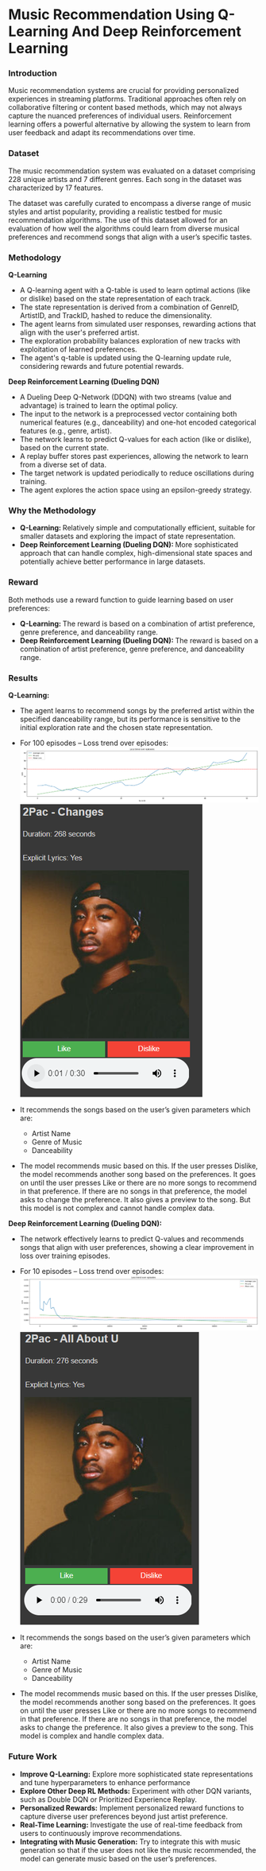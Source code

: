 # Music Recommendation Using Q-Learning And Deep Reinforcement Learning

### Introduction
Music recommendation systems are crucial for providing personalized experiences in streaming platforms. Traditional approaches often rely on collaborative filtering or content based methods, which may not always capture the nuanced preferences of individual users. Reinforcement learning offers a powerful alternative by allowing the system to learn from user feedback and adapt its recommendations over time.

### Dataset
The music recommendation system was evaluated on a dataset comprising 228 unique artists and 7 different genres. Each song in the dataset was characterized by 17 features.

The dataset was carefully curated to encompass a diverse range of music styles and artist popularity, providing a realistic testbed for music recommendation algorithms. The use of this dataset allowed for an evaluation of how well the algorithms could learn from diverse musical preferences and recommend songs that align with a user’s specific tastes.

### Methodology
<strong>Q-Learning</strong>
* A Q-learning agent with a Q-table is used to learn optimal actions (like or dislike) based on the state representation of each track.
* The state representation is derived from a combination of GenreID, ArtistID, and TrackID, hashed to reduce the dimensionality.
* The agent learns from simulated user responses, rewarding actions that align with the user's preferred artist.
* The exploration probability balances exploration of new tracks with exploitation of learned preferences.
* The agent's q-table is updated using the Q-learning update rule, considering rewards and future potential rewards.

<strong>Deep Reinforcement Learning (Dueling DQN)</strong>
* A Dueling Deep Q-Network (DDQN) with two streams (value and advantage) is trained to learn the optimal policy.
* The input to the network is a preprocessed vector containing both numerical features (e.g., danceability) and one-hot encoded categorical features (e.g., genre, artist).
* The network learns to predict Q-values for each action (like or dislike), based on the current state.
* A replay buffer stores past experiences, allowing the network to learn from a diverse set of data.
* The target network is updated periodically to reduce oscillations during training.
* The agent explores the action space using an epsilon-greedy strategy.

### Why the Methodology
* <strong>Q-Learning: </strong> Relatively simple and computationally efficient, suitable for smaller datasets and exploring the impact of state representation.
* <strong>Deep Reinforcement Learning (Dueling DQN): </strong> More sophisticated approach that can handle complex, high-dimensional state spaces and potentially achieve better performance in large datasets.

### Reward
Both methods use a reward function to guide learning based on user preferences:
* <strong>Q-Learning: </strong> The reward is based on a combination of artist preference, genre preference, and danceability range.
* <strong>Deep Reinforcement Learning (Dueling DQN): </strong> The reward is based on a combination of artist preference, genre preference, and danceability range.

### Results
<strong>Q-Learning: </strong> 
* The agent learns to recommend songs by the preferred artist within the specified danceability range, but its performance is sensitive to the initial exploration rate and the chosen state representation.
* For 100 episodes – Loss trend over episodes:
![lmao](https://github.com/Harish-Balaji-B/Music-Recommendation-Using-Q-Learning-And-Deep-Reinforcement-Learning/blob/main/Results/loss_q.png)<br>
![lmao](https://github.com/Harish-Balaji-B/Music-Recommendation-Using-Q-Learning-And-Deep-Reinforcement-Learning/blob/main/Results/q.png)<br>

* It recommends the songs based on the user’s given parameters which are:
  * Artist Name
  * Genre of Music
  * Danceability
* The model recommends music based on this. If the user presses Dislike, the model recommends another song based on the preferences. It goes on until the user presses Like or there are no more songs to recommend in that preference. If there are no songs in that preference, the model asks to change the preference. It also gives a preview to the song. But this model is not complex and cannot handle complex data.

<strong>Deep Reinforcement Learning (Dueling DQN): </strong> 
* The network effectively learns to predict Q-values and recommends songs that align with user preferences, showing a clear improvement in loss over training episodes.
* For 10 episodes – Loss trend over episodes:
![lmao](https://github.com/Harish-Balaji-B/Music-Recommendation-Using-Q-Learning-And-Deep-Reinforcement-Learning/blob/main/Results/loss_dqn.png)<br>
![lmao](https://github.com/Harish-Balaji-B/Music-Recommendation-Using-Q-Learning-And-Deep-Reinforcement-Learning/blob/main/Results/dqn.png)<br>

* It recommends the songs based on the user’s given parameters which are:
  * Artist Name
  * Genre of Music
  * Danceability
* The model recommends music based on this. If the user presses Dislike, the model recommends another song based on the preferences. It goes on until the user presses Like or there are no more songs to recommend in that preference. If there are no songs in that preference, the model asks to change the preference. It also gives a preview to the song. This model is complex and handle complex data.

### Future Work
* <strong>Improve Q-Learning:</strong> Explore more sophisticated state representations and tune hyperparameters to enhance performance
* <strong>Explore Other Deep RL Methods:</strong> Experiment with other DQN variants, such as Double DQN or Prioritized Experience Replay.
* <strong>Personalized Rewards:</strong> Implement personalized reward functions to capture diverse user preferences beyond just artist preference.
* <strong>Real-Time Learning:</strong> Investigate the use of real-time feedback from users to continuously improve recommendations.
* <strong>Integrating with Music Generation:</strong> Try to integrate this with music generation so that if the user does not like the music recommended, the model can generate music based on the user’s preferences.
